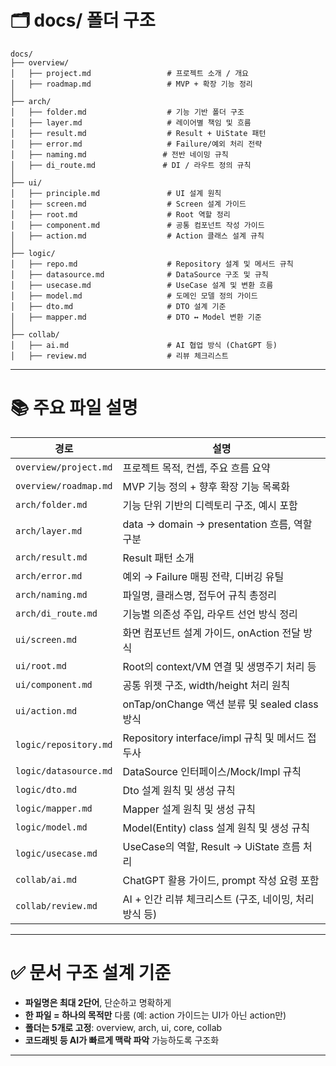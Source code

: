 # 🗂️️ docs/ 폴더 구조

```
docs/
├── overview/
│   ├── project.md                 # 프로젝트 소개 / 개요
│   ├── roadmap.md                 # MVP + 확장 기능 정리
│
├── arch/
│   ├── folder.md                  # 기능 기반 폴더 구조
│   ├── layer.md                   # 레이어별 책임 및 흐름
│   ├── result.md                  # Result + UiState 패턴
│   ├── error.md                   # Failure/예외 처리 전략
│   ├── naming.md                 # 전반 네이밍 규칙
│   ├── di_route.md               # DI / 라우트 정의 규칙
│
├── ui/
│   ├── principle.md               # UI 설계 원칙
│   ├── screen.md                  # Screen 설계 가이드
│   ├── root.md                    # Root 역할 정리
│   ├── component.md               # 공통 컴포넌트 작성 가이드
│   ├── action.md                  # Action 클래스 설계 규칙
│
├── logic/
│   ├── repo.md                    # Repository 설계 및 메서드 규칙
│   ├── datasource.md              # DataSource 구조 및 규칙
│   ├── usecase.md                 # UseCase 설계 및 변환 흐름
│   ├── model.md                   # 도메인 모델 정의 가이드
│   ├── dto.md                     # DTO 설계 기준
│   ├── mapper.md                  # DTO ↔ Model 변환 기준
│
├── collab/
│   ├── ai.md                      # AI 협업 방식 (ChatGPT 등)
│   ├── review.md                  # 리뷰 체크리스트

```

---

# 📚 주요 파일 설명

| 경로                    | 설명                                     |
|-----------------------|----------------------------------------|
| `overview/project.md` | 프로젝트 목적, 컨셉, 주요 흐름 요약                  |
| `overview/roadmap.md` | MVP 기능 정의 + 향후 확장 기능 목록화               |
| `arch/folder.md`      | 기능 단위 기반의 디렉토리 구조, 예시 포함               |
| `arch/layer.md`       | data → domain → presentation 흐름, 역할 구분 |
| `arch/result.md`      | Result 패턴 소개                           |
| `arch/error.md`       | 예외 → Failure 매핑 전략, 디버깅 유틸             |
| `arch/naming.md`      | 파일명, 클래스명, 접두어 규칙 총정리                  |
| `arch/di_route.md`    | 기능별 의존성 주입, 라우트 선언 방식 정리               |
| `ui/screen.md`        | 화면 컴포넌트 설계 가이드, onAction 전달 방식         |
| `ui/root.md`          | Root의 context/VM 연결 및 생명주기 처리 등        |
| `ui/component.md`     | 공통 위젯 구조, width/height 처리 원칙           |
| `ui/action.md`        | onTap/onChange 액션 분류 및 sealed class 방식 |
| `logic/repository.md` | Repository interface/impl 규칙 및 메서드 접두사 |
| `logic/datasource.md` | DataSource 인터페이스/Mock/Impl 규칙          |
| `logic/dto.md`        | Dto 설계 원칙 및 생성 규칙                      |
| `logic/mapper.md`     | Mapper 설계 원칙 및 생성 규칙                   |
| `logic/model.md`      | Model(Entity) class 설계 원칙 및 생성 규칙      |
| `logic/usecase.md`    | UseCase의 역할, Result → UiState 흐름 처리    |
| `collab/ai.md`        | ChatGPT 활용 가이드, prompt 작성 요령 포함        |
| `collab/review.md`    | AI + 인간 리뷰 체크리스트 (구조, 네이밍, 처리 방식 등)    |

---

# ✅ 문서 구조 설계 기준

- **파일명은 최대 2단어**, 단순하고 명확하게
- **한 파일 = 하나의 목적만** 다룸 (예: action 가이드는 UI가 아닌 action만)
- **폴더는 5개로 고정**: overview, arch, ui, core, collab
- **코드래빗 등 AI가 빠르게 맥락 파악** 가능하도록 구조화

---